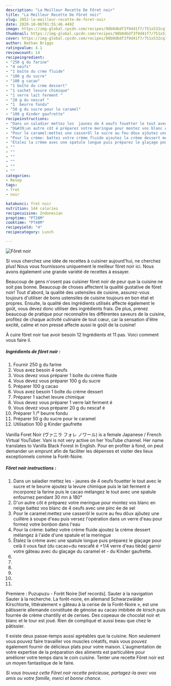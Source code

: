 ```yaml
---
description: "La Meilleur Recette De Fôret noir"
title: "La Meilleur Recette De Fôret noir"
slug: 2052-la-meilleur-recette-de-foret-noir
date: 2020-10-06T01:55:46.449Z
image: https://img-global.cpcdn.com/recipes/98b0dbdf3f9d41f7/751x532cq70/foret-noir-photo-principale-de-la-recette.jpg
thumbnail: https://img-global.cpcdn.com/recipes/98b0dbdf3f9d41f7/751x532cq70/foret-noir-photo-principale-de-la-recette.jpg
cover: https://img-global.cpcdn.com/recipes/98b0dbdf3f9d41f7/751x532cq70/foret-noir-photo-principale-de-la-recette.jpg
author: Nathan Briggs
ratingvalue: 4.1
reviewcount: 14
recipeingredient:
- "250 g du farine"
- "4 oeufs"
- "1 boîte du crme fluide"
- "100 g du sucre"
- "100 g cacao"
- "1 boîte du crme dessert"
- "1 sachet levure chimique"
- "1 verre lait ferment "
- "20 g du nescaf "
- "1  beurre fondu"
- "50 g du sucre pour le caramel"
- "100 g Kinder gaufrette"
recipeinstructions:
- "Dans un saladier mettez les  jaunes de 4 oeufs fouetter le tout avec le sucre et le beurre ajoutez la levure chimique puis le lait ferment é incorporez la farine puis le cacao mélangez le tout avec une spatule enfournez pendant 30 mn à 180°"
- "D&#39;un autre côt é préparez votre meringue pour montez vos blanc en neige battez vos blanc de 4 oeufs avec une pinc ée de sel"
- "Pour le caramel:mettez une casserôl le sucre au feu dôux ajôutez une cuillère à soupe d&#39;eau puis versez l&#39;opération dans un verre d&#39;eau pour formez votre bonbon dans l&#39;eau"
- "Pour la crème: battez votre crème fluide ajoutez la crème dessert mélangez à l&#39;aide d&#39;une spatule et la meringue"
- "Étalez la crème avec une spatule longue puis préparez le glaçage pour celà il vous faut (du cacao+du nescafé é +1/4 verre d&#39;eau tiède) garnir votre gâteau avec du glaçage du caramel et  du Kinder gaufrette."
- ""
- ""
- ""
- ""
- ""
- ""
categories:
- Resep
tags:
- fret
- noir

katakunci: fret noir 
nutrition: 144 calories
recipecuisine: Indonesian
preptime: "PT28M"
cooktime: "PT40M"
recipeyield: "4"
recipecategory: Lunch

---
```



![Fôret noir](https://img-global.cpcdn.com/recipes/98b0dbdf3f9d41f7/751x532cq70/foret-noir-photo-principale-de-la-recette.jpg)

Si vous cherchez une idée de recettes à cuisiner aujourd'hui, ne cherchez plus! Nous vous fournissons uniquement le meilleur fôret noir ici. Nous avons également une grande variété de recettes à essayer.

Beaucoup de gens n'osent pas cuisiner fôret noir de peur que la cuisine ne soit pas bonne. Beaucoup de choses affectent la qualité gustative de fôret noir! Tout d'abord, la qualité des ustensiles de cuisine, assurez-vous toujours d'utiliser de bons ustensiles de cuisine toujours en bon état et propres. Ensuite, la qualité des ingrédients utilisés affecte également le goût, vous devez donc utiliser des ingrédients frais. De plus, prenez beaucoup de pratique pour reconnaître les différentes saveurs de la cuisine, profitez de chaque activité culinaire de tout cœur, car la sensation d'être excité, calme et non pressé affecte aussi le goût de la cuisine!

<!--inarticleads1-->

À cuire fôret noir tue avoir besoin 12 Ingrédients et 11 pas. Voici comment vous faire il.

##### Ingrédients de fôret noir :

1. Fournir 250 g du farine
1. Vous avez besoin 4 oeufs
1. Vous devez vous préparer 1 boîte du crème fluide
1. Vous devez vous préparer 100 g du sucre
1. Préparer 100 g cacao
1. Vous avez besoin 1 boîte du crème dessert
1. Préparer 1 sachet levure chimique
1. Vous devez vous préparer 1 verre lait ferment é
1. Vous devez vous préparer 20 g du nescaf é
1. Préparer 1 /² beurre fondu
1. Préparer 50 g du sucre pour le caramel
1. Utilisation 100 g Kinder gaufrette


Vanilla Foret Noir (ヴァニラ フォレ ノワール) is a female Japanese / French Virtual YouTuber. Vani is not very active on her YouTube channel. Her name translates to Vanilla Black Forest in English. Pour en profiter à fond, on peut demander un emprunt afin de faciliter les dépenses et visiter des lieux exceptionnels comme la Forêt-Noire. 

<!--inarticleads2-->

##### Fôret noir instructions :

1. Dans un saladier mettez les  - jaunes de 4 oeufs fouetter le tout avec le sucre et le beurre ajoutez la levure chimique puis le lait ferment é incorporez la farine puis le cacao mélangez le tout avec une spatule enfournez pendant 30 mn à 180°
1. D&#39;un autre côt é préparez votre meringue pour montez vos blanc en neige battez vos blanc de 4 oeufs avec une pinc ée de sel
1. Pour le caramel:mettez une casserôl le sucre au feu dôux ajôutez une cuillère à soupe d&#39;eau puis versez l&#39;opération dans un verre d&#39;eau pour formez votre bonbon dans l&#39;eau
1. Pour la crème: battez votre crème fluide ajoutez la crème dessert mélangez à l&#39;aide d&#39;une spatule et la meringue
1. Étalez la crème avec une spatule longue puis préparez le glaçage pour celà il vous faut (du cacao+du nescafé é +1/4 verre d&#39;eau tiède) garnir votre gâteau avec du glaçage du caramel et  - du Kinder gaufrette.
1. 
1. 
1. 
1. 
1. 
1. 


Premiere : Puzupuzu - Forêt Noire [lief records]. Sauter à la navigation Sauter à la recherche. La forêt-noire, en allemand Schwarzwälder Kirschtorte, littéralement « gâteau à la cerise de la Forêt-Noire », est une pâtisserie allemande constituée de génoise au cacao imbibée de kirsch puis fourrée de crème chantilly et de cerises. Des copeaux de chocolat noir et blanc et le tour est joué. Rien de compliqué et aussi beau que chez le pâtissier. 

<!--inarticleads1-->

<p>
Il existe deux passe-temps aussi agréables que la cuisine. Non seulement vous pouvez faire travailler vos muscles créatifs, mais vous pouvez également fournir de délicieux plats pour votre maison. L'augmentation de votre expertise de la préparation des aliments est particulière pour améliorer votre temps dans le coin cuisine. Tenter une recette Fôret noir est un moyen fantastique de le faire.
</p>

<p>
<i>Si vous trouvez cette Fôret noir recette précieuse, partagez-la avec vos amis ou votre famille, merci et bonne chance.</i>
</p>

